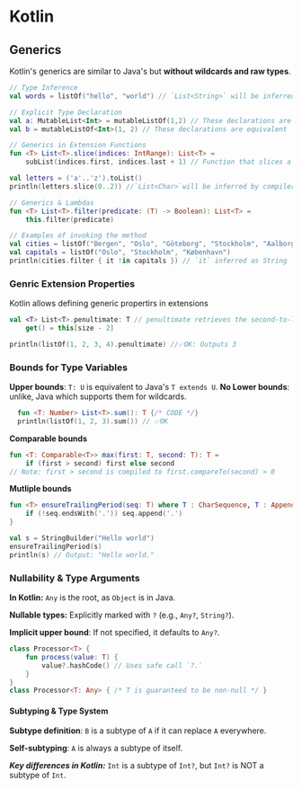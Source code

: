 # Kotlin

## Generics

Kotlin's generics are similar to Java's but **without wildcards and raw types**.

```kotlin
// Type Inference
val words = listOf("hello", "world") // `List<String>` will be inferred by compiler

// Explicit Type Declaration
val a: MutableList<Int> = mutableListOf(1,2) // These declarations are equivalent
val b = mutableListOf<Int>(1, 2) // These declarations are equivalent

// Generics in Extension Functions
fun <T> List<T>.slice(indices: IntRange): List<T> =
    subList(indices.first, indices.last + 1) // Function that slices a list

val letters = ('a'..'z').toList()
println(letters.slice(0..2)) //`List<Char>`will be inferred by compiler

// Generics & Lambdas
fun <T> List<T>.filter(predicate: (T) -> Boolean): List<T> =
    this.filter(predicate)

// Examples of invoking the method
val cities = listOf("Bergen", "Oslo", "Göteborg", "Stockholm", "Aalborg", "København")
val capitals = listOf("Oslo", "Stockholm", "København")
println(cities.filter { it !in capitals }) // `it` inferred as String
```

### Genric Extension Properties

Kotlin allows defining generic propertirs in extensions

```kotlin
val <T> List<T>.penultimate: T // penultimate retrieves the second-to-last element of a list
    get() = this[size - 2]

println(listOf(1, 2, 3, 4).penultimate) //✅OK: Outputs 3
```

### Bounds for Type Variables

**Upper bounds**: `T: U` is equivalent to Java's `T extends U`.
**No Lower bounds**: unlike, Java which supports them for wildcards.

```kotlin
  fun <T: Number> List<T>.sum(): T {/* CODE */}
  println(listOf(1, 2, 3).sum()) // ✅OK
```

**Comparable bounds**

```kotlin
fun <T: Comparable<T>> max(first: T, second: T): T =
    if (first > second) first else second
// Note: first > second is compiled to first.compareTo(second) > 0
```

**Mutliple bounds**

```kotlin
fun <T> ensureTrailingPeriod(seq: T) where T : CharSequence, T : Appendable {
    if (!seq.endsWith('.')) seq.append('.')
}

val s = StringBuilder("Hello world")
ensureTrailingPeriod(s)
println(s) // Output: "Hello world."
```

### Nullability & Type Arguments

**In Kotlin:** `Any` is the root, as `Object` is in Java.

**Nullable types:** Explicitly marked with `?` (e.g., `Any?`, `String?`).

**Implicit upper bound**: If not specified, it defaults to `Any?`.

```kotlin
class Processor<T> {
    fun process(value: T) {
        value?.hashCode() // Uses safe call `?.`
    }
}
class Processor<T: Any> { /* T is guaranteed to be non-null */ }
```

#### Subtyping & Type System

**Subtype definition**: `B` is a subtype of `A` if it can replace `A` everywhere.

**Self-subtyping**: `A` is always a subtype of itself.

**_Key differences in Kotlin:_** `Int` is a subtype of `Int?`, but `Int?` is NOT a subtype of `Int`.
